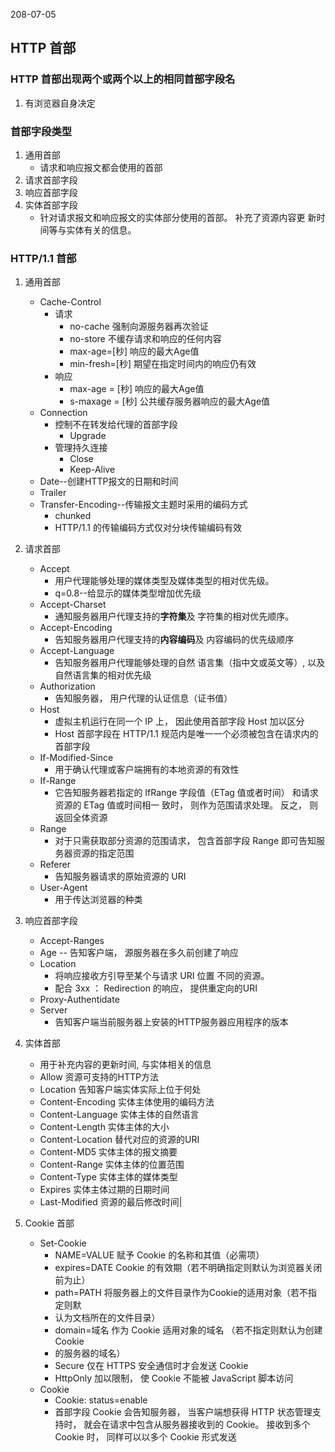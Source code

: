 208-07-05

## HTTP 首部

### HTTP 首部出现两个或两个以上的相同首部字段名
1. 有浏览器自身决定

### 首部字段类型
1. 通用首部
    - 请求和响应报文都会使用的首部
2. 请求首部字段
3. 响应首部字段
4. 实体首部字段
    - 针对请求报文和响应报文的实体部分使用的首部。 补充了资源内容更
      新时间等与实体有关的信息。

### HTTP/1.1 首部
1. 通用首部
    - Cache-Control
        - 请求
            - no-cache          强制向源服务器再次验证
            - no-store          不缓存请求和响应的任何内容
            - max-age=[秒]      响应的最大Age值         
            - min-fresh=[秒]    期望在指定时间内的响应仍有效
        - 响应
            - max-age = [秒]    响应的最大Age值
            - s-maxage = [秒]   公共缓存服务器响应的最大Age值
    - Connection
        - 控制不在转发给代理的首部字段
            - Upgrade
        - 管理持久连接
            - Close
            - Keep-Alive
    - Date--创建HTTP报文的日期和时间
    - Trailer
    - Transfer-Encoding--传输报文主题时采用的编码方式
        - chunked
        - HTTP/1.1 的传输编码方式仅对分块传输编码有效
2. 请求首部  
    - Accept
        - 用户代理能够处理的媒体类型及媒体类型的相对优先级。 
        - q=0.8--给显示的媒体类型增加优先级
    - Accept-Charset
        - 通知服务器用户代理支持的**字符集**及
          字符集的相对优先顺序。
    - Accept-Encoding
        - 告知服务器用户代理支持的**内容编码**及
          内容编码的优先级顺序
    - Accept-Language
        - 告知服务器用户代理能够处理的自然
          语言集（指中文或英文等）, 以及自然语言集的相对优先级
    - Authorization
        - 告知服务器， 用户代理的认证信息（证书值） 
    - Host
        - 虚拟主机运行在同一个 IP 上， 因此使用首部字段 Host 加以区分
        - Host 首部字段在 HTTP/1.1 规范内是唯一一个必须被包含在请求内的首部字段
    - If-Modified-Since
        - 用于确认代理或客户端拥有的本地资源的有效性
    - If-Range
        - 它告知服务器若指定的 IfRange 字段值（ETag 值或者时间） 和请求资源的 ETag 值或时间相一
          致时， 则作为范围请求处理。 反之， 则返回全体资源
    - Range
        - 对于只需获取部分资源的范围请求， 包含首部字段 Range 即可告知服
          务器资源的指定范围
    - Referer
        - 告知服务器请求的原始资源的 URI
    - User-Agent
        - 用于传达浏览器的种类
3. 响应首部字段
    - Accept-Ranges
    - Age -- 告知客户端， 源服务器在多久前创建了响应
    - Location
        - 将响应接收方引导至某个与请求 URI 位置
          不同的资源。
        - 配合 3xx ： Redirection 的响应， 提供重定向的URI
    - Proxy-Authentidate
    - Server
        - 告知客户端当前服务器上安装的HTTP服务器应用程序的版本
4. 实体首部
    - 用于补充内容的更新时间, 与实体相关的信息
    - Allow	资源可支持的HTTP方法
    - Location	告知客户端实体实际上位于何处
    - Content-Encoding	实体主体使用的编码方法
    - Content-Language	实体主体的自然语言
    - Content-Length	实体主体的大小
    - Content-Location	替代对应的资源的URI
    - Content-MD5	实体主体的报文摘要
    - Content-Range	实体主体的位置范围
    - Content-Type	实体主体的媒体类型
    - Expires	实体主体过期的日期时间
    - Last-Modified	资源的最后修改时间|
    
5. Cookie 首部
    - Set-Cookie
        - NAME=VALUE 赋予 Cookie 的名称和其值（必需项）
        - expires=DATE Cookie 的有效期（若不明确指定则默认为浏览器关闭前为止）
        - path=PATH 将服务器上的文件目录作为Cookie的适用对象（若不指定则默
        - 认为文档所在的文件目录）
        - domain=域名 作为 Cookie 适用对象的域名 （若不指定则默认为创建 Cookie
        - 的服务器的域名）
        - Secure 仅在 HTTPS 安全通信时才会发送 Cookie
        - HttpOnly 加以限制， 使 Cookie 不能被 JavaScript 脚本访问
    - Cookie
        - Cookie: status=enable
        - 首部字段 Cookie 会告知服务器， 当客户端想获得 HTTP 状态管理支
          持时， 就会在请求中包含从服务器接收到的 Cookie。 接收到多个
          Cookie 时， 同样可以以多个 Cookie 形式发送

    
        